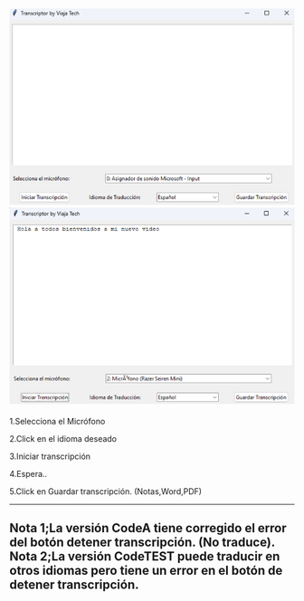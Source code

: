 ![](https://github.com/viajatech/LiveTranscriber/blob/main/A.png)
![](https://github.com/viajatech/LiveTranscriber/blob/main/B.png)
-----
1.Selecciona el Micrófono

2.Click en el idioma deseado

3.Iniciar transcripción

4.Espera..

5.Click en Guardar transcripción. (Notas,Word,PDF)


----
Nota 1;La versión CodeA tiene corregido el error del botón detener transcripción. (No traduce).
Nota 2;La versión CodeTEST puede traducir en otros idiomas pero tiene un error en el botón de detener transcripción.
----
